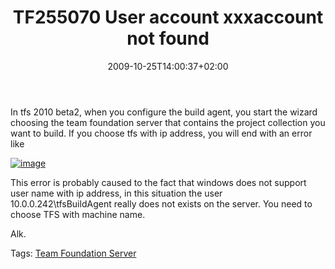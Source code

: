 ﻿---
title: "TF255070 User account xxxaccount not found"
description: ""
date: 2009-10-25T14:00:37+02:00
draft: false
tags: [Tfs]
categories: [Team Foundation Server]
---
In tfs 2010 beta2, when you configure the build agent, you start the wizard choosing the team foundation server that contains the project collection you want to build. If you choose tfs with ip address, you will end with an error like

[![image](https://www.codewrecks.com/blog/wp-content/uploads/2009/10/image-thumb17.png "image")](https://www.codewrecks.com/blog/wp-content/uploads/2009/10/image17.png)

This error is probably caused to the fact that windows does not support user name with ip address, in this situation the user 10.0.0.242\tfsBuildAgent really does not exists on the server. You need to choose TFS with machine name.

Alk.

Tags: [Team Foundation Server](http://technorati.com/tag/Team%20Foundation%20Server)
